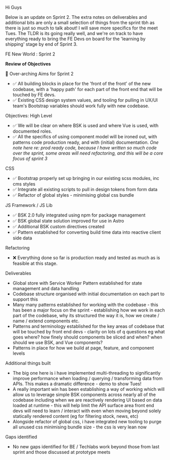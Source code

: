 
Hi Guys 

Below is an update on Sprint 2. The extra notes on deliverables and additional bits are only a small selection of things from the sprint tbh as there is just so much to talk about! I will save more specifics for the meet Tues. The TLDR is its going really well, and we're on track to have everything ready to bring the FE Devs on board for the 'learning by shipping' stage by end of Sprint 3.

FE New World : Sprint 2

**Review of Objectives**
 
🎯 Over-arching Aims for Sprint 2

- ✅ All building blocks in place for the 'front of the front' of the new codebase,  with a 'happy path' for each part of the front end that will be touched by FE devs.
- ✅ Existing CSS design system values, and tooling for pulling in UX/UI team's Bootstrap variables should work fully with new codebase.

Objectives:
High Level 
- ✅ We will be clear on where BSK is used and where Vue is used, with documented roles.
- ✅ All the specifics of using component model will be ironed out, with patterns code production ready, and with (initial) documentation.
  *One note here re: prod ready code, because I have written so much code over the sprint, some areas will need refactoring, and this will be a core focus of sprint 3*

CSS
- ✅ Bootstrap properly set up bringing in our existing scss modules, inc cms styles
- ✅ Integrate all existing scripts to pull in design tokens from form data
- ✅ Refactor of global styles - minimising global css bundle

JS Framework / JS Lib
- ✅ BSK 2.0 fully integrated using npm for package management
- ✅ BSK global state solution improved for use in Astro
- ✅ Additional BSK custom directives created
- ✅ Pattern established for converting build time data into reactive client side data

Refactoring
- ❌ Everything done so far is production ready and tested as much as is feasible at this stage.
  
Deliverables 
- Global store with Service Worker Pattern established for state management and data handling
- Codebase structure organised with initial documentation on each part to support this
- Many many patterns established for working with the codebase - this has been a major focus on the sprint - establishing how we work in each part of the codebase, why its structured the way it is, how we create / name / extend components etc. 
- Patterns and terminology established for the key areas of codebase that will be touched by front end devs - clarity on lots of q questions eg what goes where? how finely should components be sliced and when? when should we use BSK, and Vue components? 
- Patterns in place for how we build at page, feature, and component levels

Additional things built
- The big one here is i have implemented multi-threading to significantly improve performance when loading / querying / transforming data from APIs. This makes a dramatic difference - demo to show Tues!
- A really important win has been establishing a way of working which will allow us to leverage simple BSK components across nearly all of the codebase including when we are reactively rendering UI based on data loaded at runtime - this will help limit the API surface area front end devs will need to learn / interact with even when moving beyond solely statically rendered content (eg for filtering stock, news, etc)
- Alongside refactor of global css, i have integrated new tooling to purge all unused css minimising bundle size - the css is very lean now

Gaps identified
- No new gaps identified for BE / Techlabs work beyond those from last sprint and those discussed at prototype meets 